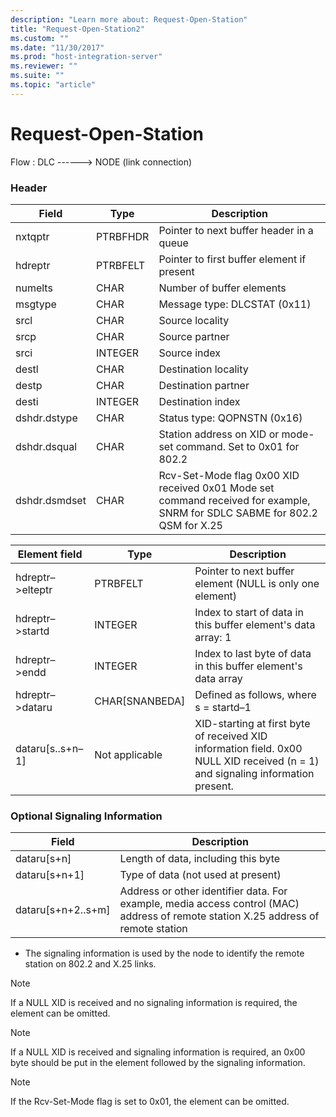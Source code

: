 ```yaml
---
description: "Learn more about: Request-Open-Station"
title: "Request-Open-Station2"
ms.custom: ""
ms.date: "11/30/2017"
ms.prod: "host-integration-server"
ms.reviewer: ""
ms.suite: ""
ms.topic: "article"
---
```

# Request-Open-Station
Flow : DLC ------> NODE (link connection)  
  
### Header  
  
|Field|Type|Description|  
|-----------|----------|-----------------|  
|nxtqptr|PTRBFHDR|Pointer to next buffer header in a queue|  
|hdreptr|PTRBFELT|Pointer to first buffer element if present|  
|numelts|CHAR|Number of buffer elements|  
|msgtype|CHAR|Message type: DLCSTAT (0x11)|  
|srcl|CHAR|Source locality|  
|srcp|CHAR|Source partner|  
|srci|INTEGER|Source index|  
|destl|CHAR|Destination locality|  
|destp|CHAR|Destination partner|  
|desti|INTEGER|Destination index|  
|dshdr.dstype|CHAR|Status type: QOPNSTN (0x16)|  
|dshdr.dsqual|CHAR|Station address on XID or mode-set command. Set to 0x01 for 802.2|  
|dshdr.dsmdset|CHAR|Rcv-Set-Mode flag 0x00 XID received 0x01 Mode set command received for example, SNRM for SDLC SABME for 802.2 QSM for X.25|  
  
|Element field|Type|Description|  
|-------------------|----------|-----------------|  
|hdreptr–>elteptr|PTRBFELT|Pointer to next buffer element (NULL is only one element)|  
|hdreptr–>startd|INTEGER|Index to start of data in this buffer element's data array: 1|  
|hdreptr–>endd|INTEGER|Index to last byte of data in this buffer element's data array|  
|hdreptr–>dataru|CHAR[SNANBEDA]|Defined as follows, where s = startd–1|  
|dataru[s..s+n–1]|Not applicable|XID-starting at first byte of received XID information field. 0x00 NULL XID received (n = 1) and signaling information present.|  
  
### Optional Signaling Information  
  
|Field|Description|  
|-----------|-----------------|  
|dataru[s+n]|Length of data, including this byte|  
|dataru[s+n+1]|Type of data (not used at present)|  
|dataru[s+n+2..s+m]|Address or other identifier data. For example, media access control (MAC) address of remote station X.25 address of remote station|  
  
-   The signaling information is used by the node to identify the remote station on 802.2 and X.25 links.  
  
> [!NOTE]
>  If a NULL XID is received and no signaling information is required, the element can be omitted.  
  
> [!NOTE]
>  If a NULL XID is received and signaling information is required, an 0x00 byte should be put in the element followed by the signaling information.  
  
> [!NOTE]
>  If the Rcv-Set-Mode flag is set to 0x01, the element can be omitted.
